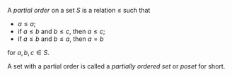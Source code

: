 A *partial order* on a set $S$ is a relation $\leq$ such that

- $a \leq a$;
- if $a \leq b$ and $b \leq c$, then $a \leq c$;
- if $a \leq b$ and $b \leq a$, then $a = b$

for $a, b, c \in S$.

A set with a partial order is called a *partially ordered set* or *poset* for short.
